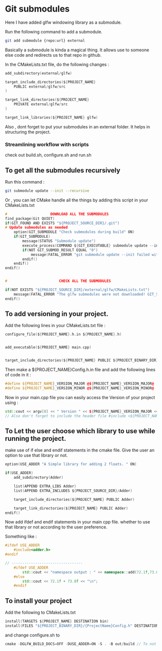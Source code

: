 # Git submodules

Here I have added glfw windowing library as a submodule. 

Run the following command to add a submodule. 

```bash
git add submodule {repo:url} external
```

Basically a submodule is kinda a magical thing. It allows use to someone else code and redirects us to that repo in github. 

In the CMakeLists.txt file, do the following changes : 


```C
add_subdirectory(external/glfw)

target_include_directories(${PROJECT_NAME}
    PUBLIC external/glfw/src
)

target_link_directories(${PROJECT_NAME}
    PRIVATE external/glfw/src
)

target_link_libraries(${PROJECT_NAME} glfw)
```

Also , dont forget to put your submodules in an external folder. It helps in structuring the project. 

### Streamlining workflow with scripts 

check out build.sh, configure.sh and run.sh

## To get all the submodules recursively 

Run this command : 

```bash
git submodule update --init --recursive
```

Or , you can let CMake handle all the things by adding this script in your CMakeLists.txt

```C
#                    DOWNLOAD ALL THE SUBMODULES
find_package(Git QUIET)
if(GIT_FOUND AND EXISTS "${PROJECT_SOURCE_DIR}/.git")
# Update submodules as needed
    option(GIT_SUBMODULE "Check submodules during build" ON)
    if(GIT_SUBMODULE)
        message(STATUS "Submodule update")
        execute_process(COMMAND ${GIT_EXECUTABLE} submodule update --init --recursive WORKING_DIRECTORY ${CMAKE_CURRENT_SOURCE_DIR} RESULT_VARIABLE GIT_SUBMOD_RESULT)
        if(NOT GIT_SUBMOD_RESULT EQUAL "0")
            message(FATAL_ERROR "git submodule update --init failed with ${GIT_SUBMOD_RESULT}, please check once")
        endif()
    endif()
endif()


#                        CHECK ALL THE SUBMODULES

if(NOT EXISTS "${PROJECT_SOURCE_DIR}/external/glfw/CMakeLists.txt")
    message(FATAL_ERROR "The glfw submodules were not downloaded! GIT_SUBMODULE was turned off or it failed. ")
endif()

```

## To add versioning in your project. 

Add the following lines in your CMakeLists.txt file : 

```C
configure_file(${PROJECT_NAME}.h.in ${PROJECT_NAME}.h)


add_executable(${PROJECT_NAME} main.cpp)


target_include_directories(${PROJECT_NAME} PUBLIC ${PROJECT_BINARY_DIR})
```

Then make a ${PROJECT_NAME}Config.h.in file and add the following lines of code in it : 


```cpp
#define ${PROJECT_NAME}_VERSION_MAJOR @${PROJECT_NAME}_VERSION_MAJOR@
#define ${PROJECT_NAME}_VERSION_MINOR @${PROJECT_NAME}_VERSION_MINOR@
```

Now in your main.cpp file you can easily access the Version of your project using : 

```cpp
std::cout << argv[0] << " Version " << ${PROJECT_NAME}_VERSION_MAJOR << "." << ${PROJECT_NAME}_VERSION_MINOR << "\n";
// Also don't forget to include the header file #include <${PROJECT_NAME}Config.h>
```

## To Let the user choose which library to use while running the project. 

make use of if else and endif statements in the cmake file. Give the user an option to use that library or not. 

```C
option(USE_ADDER "A Simple library for adding 2 floats. " ON)

if(USE_ADDER)
    add_subdirectory(Adder)

    list(APPEND EXTRA_LIBS Adder)
    list(APPEND EXTRA_INCLUDES ${PROJECT_SOURCE_DIR}/Adder)

    target_include_directories(${PROJECT_NAME} PUBLIC Adder)

    target_link_directories(${PROJECT_NAME} PUBLIC Adder)
endif()

```

Now add ifdef and endif statements in your main cpp file.
whether to use that library or not according to the user preference. 

Something like : 

```cpp
#ifdef USE_ADDER
    #include<adder.h>
#endif

// ---------------------------------
    #ifdef USE_ADDER
        std::cout << "namespace output : " << namespace::add(72.1f,73.8f) << "\n";
    #else
        std::cout << 72.1f + 73.8f << "\n";
    #endif
```

## To install your project

Add the following to CMakeLists.txt

```C
install(TARGETS ${PROJECT_NAME} DESTINATION bin)
install(FILES "${PROJECT_BINARY_DIR}/{ProjectName}Config.h" DESTINATION include)
```

and change configure.sh to 

```C
cmake -DGLFW_BUILD_DOCS=OFF -DUSE_ADDER=ON -S . -B out/build // To not make the docs
```